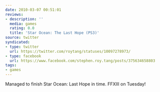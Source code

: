 ```yaml
---
date: 2010-03-07 00:51:01
reviews:
- description: ''
  media: games
  rating: 0.0
  title: 'Star Ocean: The Last Hope (PS3)'
source: twitter
syndicated:
- type: twitter
  url: https://twitter.com/roytang/statuses/10097278973/
- type: facebook
  url: https://www.facebook.com/stephen.roy.tang/posts/375634658803
tags:
- games
---
```


Managed to finish Star Ocean: Last Hope in time. FFXIII on Tuesday!